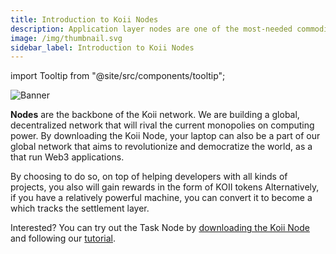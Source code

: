 ```yaml
---
title: Introduction to Koii Nodes
description: Application layer nodes are one of the most-needed commodities in Web3.
image: /img/thumbnail.svg
sidebar_label: Introduction to Koii Nodes
---
```


import Tooltip from "@site/src/components/tooltip";

![Banner](/img/run-a-node/nodes-vs-servers.svg)

**Nodes** are the backbone of the Koii network. We are building a global, decentralized network that will rival the current monopolies on computing power. By downloading the Koii Node, your laptop can also be a part of our global network that aims to revolutionize and democratize the world, as a <Tooltip text="Task Node"/> that run Web3 applications.

By choosing to do so, on top of helping developers with all kinds of projects, you also will gain rewards in the form of KOII tokens Alternatively, if you have a relatively powerful machine, you can convert it to become a <Tooltip text="K2 Validator"/> which tracks the settlement layer.

Interested? You can try out the Task Node by [downloading the Koii Node](https://www.koii.network/nodes) and following our [tutorial](/run-a-node/task-nodes/how-to-run-a-koii-node).

